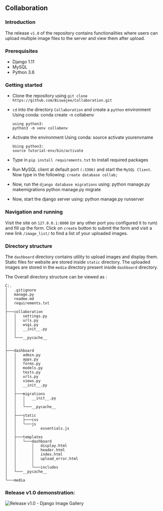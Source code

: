 ## Collaboration

### Introduction
The release `v1.0` of the repository contains functionalities where users can upload multiple image files to the server and view them after upload.

### Prerequisites
+ Django 1.11
+ MySQL
+ Python 3.6

### Getting started
+ Clone the repository using
`git clone https://github.com/Biswajee/Collaboration.git`

+ `cd` into the directory `Collaboration` and create a `python` environment
      Using conda:
      conda create -n collabenv

      using python3:
      python3 -m venv collabenv

+ Activate the environment
      Using conda:
      source activate yourenvname

      Using python3:
      source tutorial-env/bin/activate

+ Type in `pip install requirements.txt` to install required packages

+ Run MySQL client at default port `(:3306)` and start the `MySQL Client`.
Now type in the following: `create database collab;`

+ Now, run the `django database migrations` using:
      python manage.py makemigrations
      python manage.py migrate

+ Now, start the django server using:
      python manage.py runserver

### Navigation and running

Visit the site on `127.0.0.1:8000` (or any other port you configured it to rum) and fill up the form. Click on `create` button to submit the form and visit a new link `/image_list/` to find a list of your uploaded images.

### Directory structure

The `dashboard` directory contains utility to upload images and display them.
Static files for website are stored inside `static` directory. The uploaded images are stored in the `media` directory present inside `dashboard` directory.

The Overall directory structure can be viewed as :
```
C:.
│   .gitignore
│   manage.py
│   readme.md
│   requirements.txt
│
├───collaboration
│   │   settings.py
│   │   urls.py
│   │   wsgi.py
│   │   __init__.py
│   │
│   └───__pycache__
│           
│           
├───dashboard
│   │   admin.py
│   │   apps.py
│   │   forms.py
│   │   models.py
│   │   tests.py
│   │   urls.py
│   │   views.py
│   │   __init__.py
│   │
│   ├───migrations
│   │   │   __init__.py
│   │   │
│   │   └───__pycache__
│   │       
│   ├───static
│   │   ├───css
│   │   └───js
│   │           essentials.js
│   │
│   ├───templates
│   │   └───dashboard
│   │       │   display.html
│   │       │   header.html
│   │       │   index.html
│   │       │   upload_error.html
│   │       │
│   │       └───includes
│   └───__pycache__
│           
└───media
```

### Release v1.0 demonstration:

![Release v1.0 - Django Image Gallery](https://user-images.githubusercontent.com/26689027/53584818-81d1cc00-3baa-11e9-86a4-3a3dffa8b148.gif)
